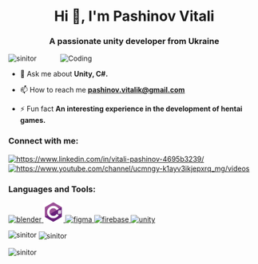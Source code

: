 <h1 align="center">Hi 👋, I'm Pashinov Vitali</h1>
<h3 align="center">A passionate unity developer from Ukraine</h3>
 
<img align="right" alt = "Coding" width="400" src="https://cdn.dribbble.com/users/1162077/screenshots/3895488/writer.gif">

<p align="left"> <img src="https://komarev.com/ghpvc/?username=sinitor&label=Profile%20views&color=0e75b6&style=flat" alt="sinitor" /> </p>

- 💬 Ask me about **Unity, C#.**

- 📫 How to reach me **pashinov.vitalik@gmail.com**

- ⚡ Fun fact **An interesting experience in the development of hentai games.**

<h3 align="left">Connect with me:</h3>
<p align="left">
<a href="https://linkedin.com/in/https://www.linkedin.com/in/vitali-pashinov-4695b3239/" target="blank"><img align="center" src="https://raw.githubusercontent.com/rahuldkjain/github-profile-readme-generator/master/src/images/icons/Social/linked-in-alt.svg" alt="https://www.linkedin.com/in/vitali-pashinov-4695b3239/" height="30" width="40" /></a>
<a href="https://www.youtube.com/c/https://www.youtube.com/channel/ucmngy-k1ayv3ikjepxrq_mg/videos" target="blank"><img align="center" src="https://raw.githubusercontent.com/rahuldkjain/github-profile-readme-generator/master/src/images/icons/Social/youtube.svg" alt="https://www.youtube.com/channel/ucmngy-k1ayv3ikjepxrq_mg/videos" height="30" width="40" /></a>
</p>

<h3 align="left">Languages and Tools:</h3>
<p align="left"> <a href="https://www.blender.org/" target="_blank" rel="noreferrer"> <img src="https://download.blender.org/branding/community/blender_community_badge_white.svg" alt="blender" width="40" height="40"/> </a> <a href="https://www.w3schools.com/cs/" target="_blank" rel="noreferrer"> <img src="https://raw.githubusercontent.com/devicons/devicon/master/icons/csharp/csharp-original.svg" alt="csharp" width="40" height="40"/> </a> <a href="https://www.figma.com/" target="_blank" rel="noreferrer"> <img src="https://www.vectorlogo.zone/logos/figma/figma-icon.svg" alt="figma" width="40" height="40"/> </a> <a href="https://firebase.google.com/" target="_blank" rel="noreferrer"> <img src="https://www.vectorlogo.zone/logos/firebase/firebase-icon.svg" alt="firebase" width="40" height="40"/> </a> <a href="https://unity.com/" target="_blank" rel="noreferrer"> <img src="https://www.vectorlogo.zone/logos/unity3d/unity3d-icon.svg" alt="unity" width="40" height="40"/> </a> </p>

<p><img align="left" src="https://github-readme-stats.vercel.app/api/top-langs?username=sinitor&show_icons=true&locale=en&layout=compact" alt="sinitor" /></p>

<p>&nbsp;<img align="center" src="https://github-readme-stats.vercel.app/api?username=sinitor&show_icons=true&locale=en" alt="sinitor" /></p>

<p><img align="center" src="https://github-readme-streak-stats.herokuapp.com/?user=sinitor&" alt="sinitor" /></p>
 
